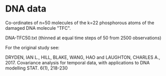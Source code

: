 DNA data
========

Co-ordinates of n=50 molecules of the k=22 phosphorous atoms of the damaged DNA molecule "TFC".   

DNA-TFC50.txt   (thinned at equal time steps of 50 from 2500 observations)

For the original study see:

DRYDEN, IAN L., HILL, BLAKE, WANG, HAO and LAUGHTON, CHARLES A., 2017. Covariance analysis for temporal data, with applications to DNA modelling STAT. 6(1), 218-230